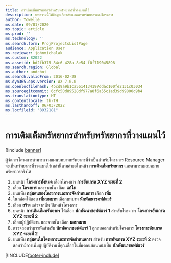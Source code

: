 ```yaml
---
title: การเติมเต็มทรัพยากรสำหรับทรัพยากรที่วางแผนไว้
description: บทความนี้ให้ข้อมูลเกี่ยวกับแผนการทรัพยากรของโครงการ
author: Yowelle
ms.date: 09/01/2020
ms.topic: article
ms.prod: ''
ms.technology: ''
ms.search.form: ProjProjectsListPage
audience: Application User
ms.reviewer: johnmichalak
ms.custom: 82022
ms.assetid: bd2fb375-84c6-428a-8e54-f0f719045898
ms.search.region: Global
ms.author: andchoi
ms.search.validFrom: 2016-02-28
ms.dyn365.ops.version: AX 7.0.0
ms.openlocfilehash: 4bcd9a9b1ca5614134197ddac100fe2131c03034
ms.sourcegitcommit: 6cfc50d89528df977a8f6a55c1ad39d99800d9b4
ms.translationtype: HT
ms.contentlocale: th-TH
ms.lasthandoff: 06/03/2022
ms.locfileid: "8932181"
---
```

# <a name="resource-fulfillment-for-planned-resources"></a>การเติมเต็มทรัพยากรสำหรับทรัพยากรที่วางแผนไว้

[!include [banner](../includes/banner.md)]

ผู้จัดการโครงการสามารถวางแผนบทบาททรัพยากรที่จำเป็นสำหรับโครงการ Resource Manager จะเห็นทรัพยากรที่วางแผนไว้เหล่านี้ตามคำขอในหน้า **การเติมเต็มทรัพยากร** และสามารถมอบหมายทรัพยากรจริงได้

1. บนหน้า **โครงการทั้งหมด** เลือกโครงการ **การอัพเกรด XYZ ระยะที่ 2**
2. เลือก **โครงการ** และจากนั้น เลือก **แก้ไข**
3. บนแท็บ **กลุ่มคนของโครงการและการจัดกำหนดการ** เลือก **เพิ่ม**
4. ในกล่องโต้ตอบ **เพิ่มบทบาท** เลือกบทบาท **นักพัฒนาซอฟต์แวร์**
5. เลือก **สร้าง** แล้วจากนั้น ปิดหน้าโครงการ
6. บนหน้า **การเติมเต็มทรัพยากร** ให้เลือก **นักพัฒนาซอฟต์แวร์ 1** สำหรับโครงการ **โครงการอัพเกรด XYZ ระยะที่ 2**
7. เลือกผู้ปฏิบัติงาน และจากนั้น เลือก **มอบหมาย**
8. ตรวจสอบว่าบรรทัดสำหรับ **นักพัฒนาซอฟต์แวร์ 1** ถูกลบออกสำหรับโครงการ **โครงการอัพเกรด XYZ ระยะที่ 2**
9. บนแท็บ **กลุ่มคนในโครงการและการจัดกำหนดการ** สำหรับ **การอัพเกรด XYZ ระยะที่ 2** ตรวจสอบว่ามีการเพิ่มผู้ปฏิบัติงานที่คุณเลือกในขั้นตอนก่อนหน้าเป็น **นักพัฒนาซอฟต์แวร์**


[!INCLUDE[footer-include](../includes/footer-banner.md)]